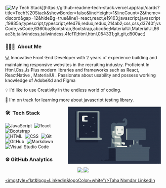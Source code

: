

[![My Tech Stack](https://github-readme-tech-stack.vercel.app/api/cards?title=Tech%20Stack&showBorder=false&lineHeight=1&lineCount=2&theme=discord&gap=12&hideBg=true&line1=react,react,e19163;javascript,javascript,f9835a;typescript,typescript,efed76;redux,redux,214ab2;css,css,d3740f;vsCode,vsCode,6360ba;Bootstrap,Bootstrap,abcd5e;MaterialUi,MaterialUi,86ac3b;tailwindcss,tailwindcss,4fcf11;html,html,054331;git,git,d500ac;)](https://github-readme-tech-stack.vercel.app/api/cards?title=Tech%20Stack&showBorder=false&lineHeight=1&lineCount=2&theme=discord&gap=12&hideBg=true&line1=react,react,e19163;javascript,javascript,f9835a;typescript,typescript,efed76;redux,redux,214ab2;css,css,d3740f;vsCode,vsCode,6360ba;Bootstrap,Bootstrap,abcd5e;MaterialUi,MaterialUi,86ac3b;tailwindcss,tailwindcss,4fcf11;html,html,054331;git,git,d500ac;)

 
<!-- ## 👋 &nbsp;Hey there! I'm Taha Namdar -->

### 👨🏻‍💻 &nbsp;About Me

💻  Innovative Front-End Developer with 2 years of experience building and maintaining responsive websites in the recruiting industry. Proficient In Html,Css,Js Plus      modern libraries and frameworks such as React, ReactNative , MaterialUi . Passionate about usability and possess working knowledge of AdobeXd and Figma

💡   I'd like to use Creativity in the endless world of coding.

🌱  I'm on track for learning more about javascript testing library.


<img alt="Night Coding" src="https://raw.githubusercontent.com/AVS1508/AVS1508/master/assets/Night-Coding.gif" align="right"/>

### 🛠 &nbsp;Tech Stack

![JavaScript](https://img.shields.io/badge/-JavaScript-05122A?style=flat&logo=javascript)&nbsp;
![React](https://img.shields.io/badge/-React-05122A?style=flat&logo=react)&nbsp;
![Bootstrap](https://img.shields.io/badge/-Bootstrap-05122A?style=flat&logo=bootstrap&logoColor=563D7C)\
![HTML](https://img.shields.io/badge/-HTML-05122A?style=flat&logo=HTML5)&nbsp;
![CSS](https://img.shields.io/badge/-CSS-05122A?style=flat&logo=CSS3&logoColor=1572B6)&nbsp;
![Git](https://img.shields.io/badge/-Git-05122A?style=flat&logo=git)&nbsp;
![GitHub](https://img.shields.io/badge/-GitHub-05122A?style=flat&logo=github)&nbsp;
![Markdown](https://img.shields.io/badge/-Markdown-05122A?style=flat&logo=markdown)\
![Visual Studio Code](https://img.shields.io/badge/-Visual%20Studio%20Code-05122A?style=flat&logo=visual-studio-code&logoColor=007ACC)
### ⚙️ GitHub Analytics

<p align="center">
<a href="https://github.com/TahaNamdar">
  <img height="180em" src="https://github-readme-stats-eight-theta.vercel.app/api?username=TahaNamdar&show_icons=true&theme=algolia&include_all_commits=true&count_private=true"/>
  <img height="180em" src="https://github-readme-stats-eight-theta.vercel.app/api/top-langs/?username=TahaNamdar&layout=compact&langs_count=8&theme=algolia"/>
</a>
</p>

<p align="center>
           ### 🤝🏻 &nbsp;Connect with Me

          </p>          

<p align="center">

<a href="https://www.linkedin.com/in/taha-namdar-367283168/?originalSubdomain=ir"><imgstyle=flat&logo=Linkedin&logoColor=white"/>Taha Namdar LinkedIn</a>
</p>
